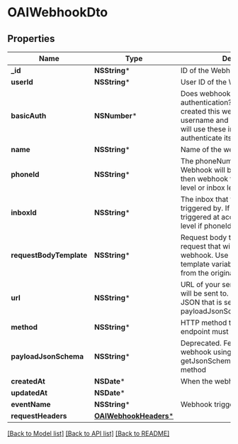 # OAIWebhookDto

## Properties
Name | Type | Description | Notes
------------ | ------------- | ------------- | -------------
**_id** | **NSString*** | ID of the Webhook | 
**userId** | **NSString*** | User ID of the Webhook | 
**basicAuth** | **NSNumber*** | Does webhook expect basic authentication? If true it means you created this webhook with a username and password. MailSlurp will use these in the URL to authenticate itself. | 
**name** | **NSString*** | Name of the webhook | [optional] 
**phoneId** | **NSString*** | The phoneNumberId that the Webhook will be triggered by. If null then webhook triggered at account level or inbox level if inboxId set | [optional] 
**inboxId** | **NSString*** | The inbox that the Webhook will be triggered by. If null then webhook triggered at account level or phone level if phoneId set | [optional] 
**requestBodyTemplate** | **NSString*** | Request body template for HTTP request that will be sent for the webhook. Use Moustache style template variables to insert values from the original event payload. | [optional] 
**url** | **NSString*** | URL of your server that the webhook will be sent to. The schema of the JSON that is sent is described by the payloadJsonSchema. | 
**method** | **NSString*** | HTTP method that your server endpoint must listen for | 
**payloadJsonSchema** | **NSString*** | Deprecated. Fetch JSON Schema for webhook using the getJsonSchemaForWebhookPayload method | 
**createdAt** | **NSDate*** | When the webhook was created | 
**updatedAt** | **NSDate*** |  | 
**eventName** | **NSString*** | Webhook trigger event name | [optional] 
**requestHeaders** | [**OAIWebhookHeaders***](OAIWebhookHeaders) |  | [optional] 

[[Back to Model list]](../README#documentation-for-models) [[Back to API list]](../README#documentation-for-api-endpoints) [[Back to README]](../README)


